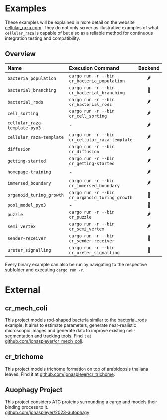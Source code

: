 # Examples

These examples will be explained in more detail on the website
[cellular_raza.com](https://cellular_raza.com).
They do not only server as illustrative examples of what `cellular_raza` is capable of but also as a
reliable method for continuous integration testing and compatibility.

## Overview

| Name | Execution Command | Backend |
|:--- |:---|:---:|
| `bacteria_population` | `cargo run -r --bin cr_bacteria_population` | 🌶️ |
| `bacterial_branching` | `cargo run -r --bin cr_bacterial_branching` | 🐧 |
| `bacterial_rods` | `cargo run -r --bin cr_bacterial_rods` | 🌶️ |
| `cell_sorting` | `cargo run -r --bin cr_cell_sorting` | 🌶️ |
| `cellular_raza-template-pyo3` | - | 🌶️ |
| `cellular_raza-template` | `cargo run -r --bin cr_cellular_raza-template` | 🌶️ |
| `diffusion` | `cargo run -r --bin cr_diffusion` | 🌶️ |
| `getting-started` | `cargo run -r --bin cr_getting-started` | 🌶️ |
| `homepage-training` | - | 🌶️ |
| `immersed_boundary` | `cargo run -r --bin cr_immersed_boundary` | 🌶️ |
| `organoid_turing_growth` | `cargo run -r --bin cr_organoid_turing_growth` | 🐧 |
| `pool_model_pyo3` | - | 🐧 |
| `puzzle` | `cargo run -r --bin cr_puzzle` | 🌶️ |
| `semi_vertex` | `cargo run -r --bin cr_semi_vertex` | 🌶️ |
| `sender-receiver` | `cargo run -r --bin cr_sender-receiver` | 🐧 |
| `ureter_signalling` | `cargo run -r --bin cr_ureter_signalling` | 🐧 |

Every binary example can also be run by navigating to the respective subfolder and executing `cargo
run -r`.

# External
## cr_mech_coli
This project models rod-shaped bacteria similar to the
[bacterial_rods](https://cellular-raza.com/showcase/bacterial-rods) example.
It aims to estimate parameters, generate near-realistic microscopic images and generate data to
improve existing cell-segmentation and tracking tools.
Find it at [github.com/jonaspleyer/cr_mech_coli](https://github.com/jonaspleyer/cr_mech_coli).

## cr_trichome
This project models trichome formation on top of arabidopsis thaliana leaves.
Find it at [github.com/jonaspleyer/cr_trichome](https://github.com/jonaspleyer/cr_trichome).

## Auophagy Project
This project considers ATG proteins surrounding a cargo and models their binding process to it.<br>
[github.com/jonaspleyer/2023-autophagy](https://github.com/jonaspleyer/2023-autophagy)
